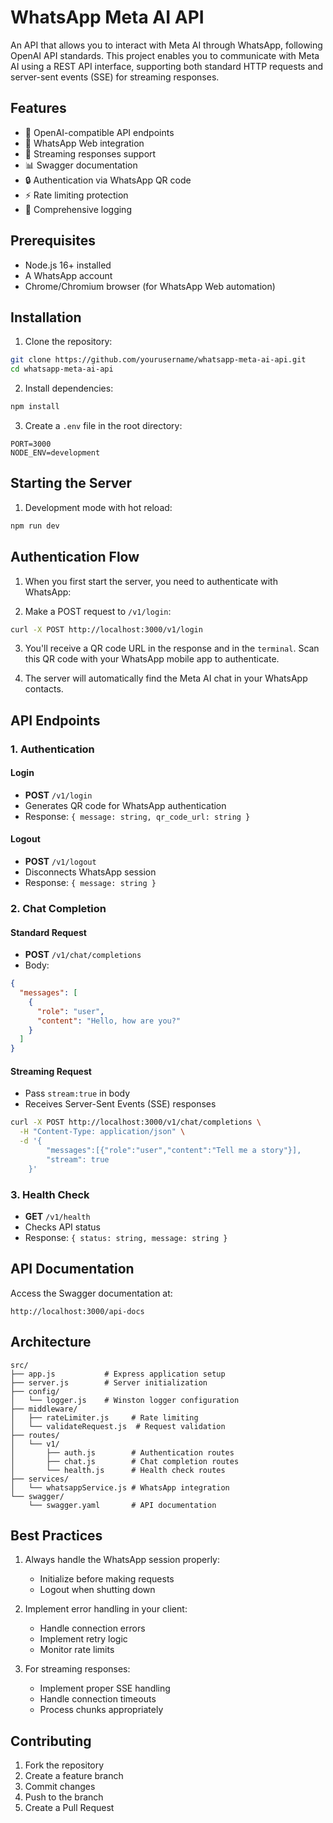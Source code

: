 # WhatsApp Meta AI API

An API that allows you to interact with Meta AI through WhatsApp, following OpenAI API standards. This project enables you to communicate with Meta AI using a REST API interface, supporting both standard HTTP requests and server-sent events (SSE) for streaming responses.

## Features

- 🚀 OpenAI-compatible API endpoints
- 📱 WhatsApp Web integration
- 🔄 Streaming responses support
- 📊 Swagger documentation
- 🔒 Authentication via WhatsApp QR code
- ⚡ Rate limiting protection
- 📝 Comprehensive logging

## Prerequisites

- Node.js 16+ installed
- A WhatsApp account
- Chrome/Chromium browser (for WhatsApp Web automation)

## Installation

1. Clone the repository:
```bash
git clone https://github.com/yourusername/whatsapp-meta-ai-api.git
cd whatsapp-meta-ai-api
```

2. Install dependencies:
```bash
npm install
```

3. Create a `.env` file in the root directory:
```env
PORT=3000
NODE_ENV=development
```

## Starting the Server

1. Development mode with hot reload:
```bash
npm run dev
```

## Authentication Flow

1. When you first start the server, you need to authenticate with WhatsApp:

2. Make a POST request to `/v1/login`:
```bash
curl -X POST http://localhost:3000/v1/login
```

3. You'll receive a QR code URL in the response and in the `terminal`. Scan this QR code with your WhatsApp mobile app to authenticate.

4. The server will automatically find the Meta AI chat in your WhatsApp contacts.

## API Endpoints

### 1. Authentication

#### Login
- **POST** `/v1/login`
- Generates QR code for WhatsApp authentication
- Response: `{ message: string, qr_code_url: string }`

#### Logout
- **POST** `/v1/logout`
- Disconnects WhatsApp session
- Response: `{ message: string }`

### 2. Chat Completion

#### Standard Request
- **POST** `/v1/chat/completions`
- Body:
```json
{
  "messages": [
    {
      "role": "user",
      "content": "Hello, how are you?"
    }
  ]
}
```

#### Streaming Request
- Pass `stream:true` in body
- Receives Server-Sent Events (SSE) responses
```bash
curl -X POST http://localhost:3000/v1/chat/completions \
  -H "Content-Type: application/json" \
  -d '{
        "messages":[{"role":"user","content":"Tell me a story"}],
        "stream": true
    }'
```

### 3. Health Check
- **GET** `/v1/health`
- Checks API status
- Response: `{ status: string, message: string }`

## API Documentation

Access the Swagger documentation at:
```
http://localhost:3000/api-docs
```

## Architecture

```
src/
├── app.js           # Express application setup
├── server.js        # Server initialization
├── config/         
│   └── logger.js    # Winston logger configuration
├── middleware/
│   ├── rateLimiter.js     # Rate limiting
│   └── validateRequest.js  # Request validation
├── routes/
│   └── v1/              
│       ├── auth.js        # Authentication routes
│       ├── chat.js        # Chat completion routes
│       └── health.js      # Health check routes
├── services/
│   └── whatsappService.js # WhatsApp integration
└── swagger/
    └── swagger.yaml       # API documentation
```

## Best Practices

1. Always handle the WhatsApp session properly:
   - Initialize before making requests
   - Logout when shutting down

2. Implement error handling in your client:
   - Handle connection errors
   - Implement retry logic
   - Monitor rate limits

3. For streaming responses:
   - Implement proper SSE handling
   - Handle connection timeouts
   - Process chunks appropriately

## Contributing

1. Fork the repository
2. Create a feature branch
3. Commit changes
4. Push to the branch
5. Create a Pull Request